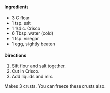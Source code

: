 #### Ingredients

- 3 C flour
- 1 tsp. salt
- 1 1/4 c. Crisco
- 6 Tbsp. water (cold)
- 1 tsp. vinegar
- 1 egg, slightly beaten

#### Directions

1. Sift flour and salt together.
2. Cut in Crisco.
3. Add liquids and mix.

Makes 3 crusts. You can freeze these crusts also.
